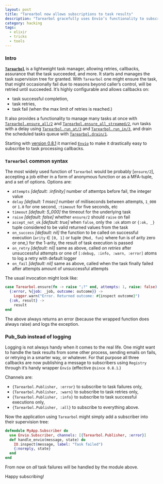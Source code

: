 ```yaml
---
layout: post
title: "Tarearbol now allows subscriptions to task results"
description: "Tarearbol gracefully uses Envío’s functionality to subscribe to task execution results"
category: hacking
tags:
  - elixir
  - tricks
  - tools
---
```


### Intro

[**`Tarearbol`**](https://hexdocs.pm/tarearbol/intro.html) is a lightweight task manager, allowing retries, callbacks, assurance that the task succeeded, and more. It starts and manages the task supervision tree for granted. With `Tarearbol` one might ensure the task, that might occasionally fail due to reasons beyond caller’s control, will be retried until succeeded. It’s highly configurable and allows callbacks on:

* task successful completion,
* task retries,
* task fail (when the max limit of retries is reached.)

It also provides a functionality to manage many tasks at once with [`Tarearbol.ensure_all/2`](https://hexdocs.pm/tarearbol/Tarearbol.html#ensure_all/2) and [`Tarearbol.ensure_all_streamed/2`](https://hexdocs.pm/tarearbol/Tarearbol.html#ensure_all_streamed/2), run tasks with a delay using
[`Tarearbol.run_at/3`](https://hexdocs.pm/tarearbol/Tarearbol.html#run_at/3) and [`Tarearbol.run_in/3`](https://hexdocs.pm/tarearbol/Tarearbol.html#run_in/3), and drain the scheduled tasks queue with [`Tarearbol.drain/1`](https://hexdocs.pm/tarearbol/Tarearbol.html#drain/1).

Starting with [version 0.8.1](https://github.com/am-kantox/tarearbol/releases/tag/v0.8.1) it married [`Envío`](https://hexdocs.pm/envio) to make it drastically easy to subscribe to task processing callbacks.

### `Tarearbol` common syntax

The most widely used function of `Tarearbol` would be probably [`ensure/2`], accepting a job either in a form of anonymous function or as a MFA-tuple, and a set of options. Options are:

* `attempts` _[default: :infinity]_ number of attemtps before fail, the integer value
* `delay` _[default: 1 msec]_ number of milliseconds between attempts, `1_000` or `1.0` for one second, `:timeout` for five seconds, etc
* `timeout` _[default: 5_000]_ the timeout for the underlying task
* `raise` _[default: false]_ whether `ensure/2` should `raise` on fail
* `accept_not_ok` _[default: true]_ when `false`, only the `:ok` atom or `{:ok, _}`
tuple considered to be valid returned values from the task
* `on_success` _[default: nil]_ the function to be called on successful execution (`arity` ∈ `[0, 1]` or tuple `{Mod, fun}` where fun is of arity zero or one,) for the 1-arity, the result of task execution is passed
* `on_retry` _[default: nil]_ same as above, called _on retries_ after unsuccessful attempts or one of `[:debug, :info, :warn, :error]` atoms to log a retry with default logger
* `on_fail` _[default: nil]_ same as above, called when the task finally failed after attempts amount of unsuccessful attempts

The usual invocation might look like:

```elixir
case Tarearbol.ensure(fn -> raise "¡?" end, attempts: 1, raise: false) do
  {:error, %{job: _job, outcome: outcome}} ->
    Logger.warn("Error. Returned outcome: #{inspect outcome}")
  {:ok, result} ->
    result
end
```

The above always returns an error (because the wrapped function does always raise)
and logs the exception.

### Pub_Sub instead of logging

Logging is not always handy when it comes to the real life. One might want to handle the task results from some other process, sending emails on fails, or retrying in a smarter way, or whatever. For that purpose all three callbacks are now publishing a message to subscribers using `Registry` through it’s handy wrapper `Envío` (effective `@since 0.8.1`.)

Channels are:

* `{Tarearbol.Publisher, :error}` to subscribe to task failures only,
* `{Tarearbol.Publisher, :warn}` to subscribe to task retries only,
* `{Tarearbol.Publisher, :info}` to subscribe to task successful executions only,
* `{Tarearbol.Publisher, :all}` to subscribe to everything above.

Now the application using `Tarearbol` might simply add a subscriber into their supervision tree:

```elixir
defmodule MyApp.Subscriber do
  use Envio.Subscriber, channels: [{Tarearbol.Publisher, :error}]
  def handle_envio(message, state) do
    IO.inspect(message, label: "Task failed")
    {:noreply, state}
  end
end
```

From now on _all_ task failures will be handled by the module above.

Happy subscribing!
